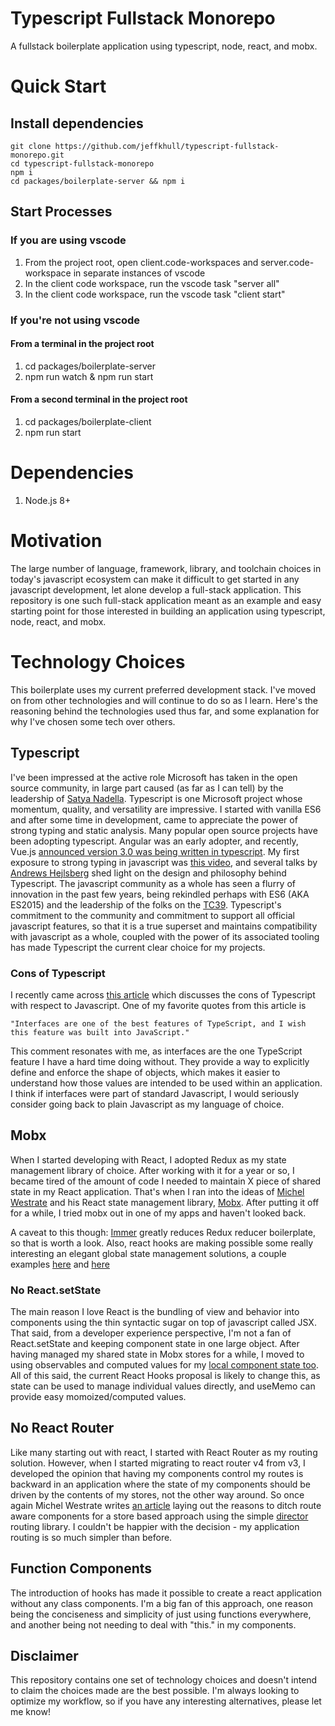 # Typescript Fullstack Monorepo

A fullstack boilerplate application using typescript, node, react, and mobx.

# Quick Start

## Install dependencies

```
git clone https://github.com/jeffkhull/typescript-fullstack-monorepo.git
cd typescript-fullstack-monorepo
npm i
cd packages/boilerplate-server && npm i
```

## Start Processes

### If you are using vscode

1. From the project root, open client.code-workspaces and server.code-workspace in separate instances of vscode
2. In the client code workspace, run the vscode task "server all"
3. In the client code workspace, run the vscode task "client start"

### If you're not using vscode

#### From a terminal in the project root

1. cd packages/boilerplate-server
2. npm run watch & npm run start

#### From a second terminal in the project root

1. cd packages/boilerplate-client
2. npm run start

# Dependencies

1. Node.js 8+

# Motivation

The large number of language, framework, library, and toolchain choices in today's javascript ecosystem can make it difficult to get started in any javascript development, let alone develop a full-stack application. This repository is one such full-stack application meant as an example and easy starting point for those interested in building an application using typescript, node, react, and mobx.

# Technology Choices

This boilerplate uses my current preferred development stack. I've moved on from other technologies and will continue to do so as I learn. Here's the reasoning behind the technologies used thus far, and some explanation for why I've chosen some tech over others.

## Typescript

I've been impressed at the active role Microsoft has taken in the open source community, in large part caused (as far as I can tell) by the leadership of [Satya Nadella](https://twitter.com/satyanadella). Typescript is one Microsoft project whose momentum, quality, and versatility are impressive. I started with vanilla ES6 and after some time in development, came to appreciate the power of strong typing and static analysis. Many popular open source projects have been adopting typescript. Angular was an early adopter, and recently, Vue.js [announced version 3.0 was being written in typescript](https://medium.com/the-vue-point/plans-for-the-next-iteration-of-vue-js-777ffea6fabf). My first exposure to strong typing in javascript was [this video](https://www.youtube.com/watch?v=Qiqsg02nXFE), and several talks by [Andrews Hejlsberg](https://twitter.com/ahejlsberg) shed light on the design and philosophy behind Typescript. The javascript community as a whole has seen a flurry of innovation in the past few years, being rekindled perhaps with ES6 (AKA ES2015) and the leadership of the folks on the [TC39](https://github.com/tc39/proposals). Typescript's commitment to the community and commitment to support all official javascript features, so that it is a true superset and maintains compatibility with javascript as a whole, coupled with the power of its associated tooling has made Typescript the current clear choice for my projects.

### Cons of Typescript

I recently came across [this article](https://medium.com/javascript-scene/the-typescript-tax-132ff4cb175b) which discusses the cons of Typescript with respect to Javascript. One of my favorite quotes from this article is

`"Interfaces are one of the best features of TypeScript, and I wish this feature was built into JavaScript."`

This comment resonates with me, as interfaces are the one TypeScript feature I have a hard time doing without. They provide a way to explicitly define and enforce the shape of objects, which makes it easier to understand how those values are intended to be used within an application. I think if interfaces were part of standard Javascript, I would seriously consider going back to plain Javascript as my language of choice.

## Mobx

When I started developing with React, I adopted Redux as my state management library of choice. After working with it for a year or so, I became tired of the amount of code I needed to maintain X piece of shared state in my React application. That's when I ran into the ideas of [Michel Westrate](https://twitter.com/mweststrate) and his React state management library, [Mobx](https://medium.com/@mweststrate/interactive-introduction-to-mobx-and-reactjs-1760e448103c). After putting it off for a while, I tried mobx out in one of my apps and haven't looked back.

A caveat to this though: [Immer](https://github.com/mweststrate/immer) greatly reduces Redux reducer boilerplate, so that is worth a look. Also, react hooks are making possible some really interesting an elegant global state management solutions, a couple examples [here](https://medium.com/@Charles_Stover/manage-global-state-with-react-hooks-6065041b55b4) and [here](https://github.com/dai-shi/react-hooks-global-state)

### No React.setState

The main reason I love React is the bundling of view and behavior into components using the thin syntactic sugar on top of javascript called JSX. That said, from a developer experience perspective, I'm not a fan of React.setState and keeping component state in one large object. After having managed my shared state in Mobx stores for a while, I moved to using observables and computed values for my [local component state too](https://blog.cloudboost.io/3-reasons-why-i-stopped-using-react-setstate-ab73fc67a42e). All of this said, the current React Hooks proposal is likely to change this, as state can be used to manage individual values directly, and useMemo can provide easy momoized/computed values.

## No React Router

Like many starting out with react, I started with React Router as my routing solution. However, when I started migrating to react router v4 from v3, I developed the opinion that having my components control my routes is backward in an application where the state of my components should be driven by the contents of my stores, not the other way around. So once again Michel Westrate writes [an article](https://hackernoon.com/how-to-decouple-state-and-ui-a-k-a-you-dont-need-componentwillmount-cc90b787aa37) laying out the reasons to ditch route aware components for a store based approach using the simple [director](https://github.com/flatiron/director) routing library. I couldn't be happier with the decision - my application routing is so much simpler than before.

## Function Components

The introduction of hooks has made it possible to create a react application without any class components. I'm a big fan of this approach, one reason being the conciseness and simplicity of just using functions everywhere, and another being not needing to deal with "this." in my components.

## Disclaimer

This repository contains one set of technology choices and doesn't intend to claim the choices made are the best possible. I'm always looking to optimize my workflow, so if you have any interesting alternatives, please let me know!
